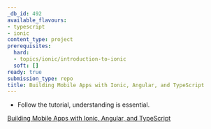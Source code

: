 ```yaml
---
_db_id: 492
available_flavours:
- typescript
- ionic
content_type: project
prerequisites:
  hard:
  - topics/ionic/introduction-to-ionic
  soft: []
ready: true
submission_type: repo
title: Building Mobile Apps with Ionic, Angular, and TypeScript
---
```


- Follow the tutorial, understanding is essential. 

[Building Mobile Apps with Ionic, Angular, and TypeScript](https://app.pluralsight.com/library/courses/ionic2-angular2-typescript-mobile-apps/table-of-contents)